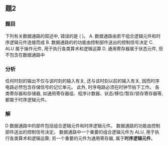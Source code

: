 ## 题2
### 题目
下列有关数据通路的叙述中, 错误的是 ( )。
A. 数据通路由若干组合逻辑元件和时序逻辑元件连接而成
B. 数据通路的的功能由控制部件送出的控制信号决定
C. ALU 属于操作元件, 用于执行各类算术和逻辑运算
D. 通用寄存器属于状态元件, 但不包含在数据通路中
### 分析
任何时刻的输出不仅与该时刻的输入有关, 还与该时刻以前的输入有关, 因而时序电路必然包含存储信号的记忆单元。
此外, 时序电路必须在时钟节拍下工作。
各类寄存器和存储器, 如通用寄存器组、程序计数器、状态/移位/暂存/锁存寄存器等, 都属于时序逻辑元件。
### 解
D
数据通路中的部件包括组合逻辑元件和时序逻辑元件。
数据通路的功能由控制部件送出的控制信号决定。
数据通路中一个重要的组合逻辑元件为 ALU, 用于执行各类算术和逻辑运算;
另一个重要的元件为通用寄存器, 属于**时序逻辑元件**。
